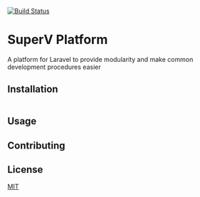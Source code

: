 [![Build Status](https://travis-ci.org/superv/superv-platform.svg?branch=master)](https://travis-ci.org/superv/superv-platform)
# SuperV Platform

A platform for Laravel to provide modularity and make common development procedures easier

## Installation



```bash

```

## Usage




## Contributing


## License
[MIT](https://github.com/superv/superv-platform/blob/master/LICENSE.md)
